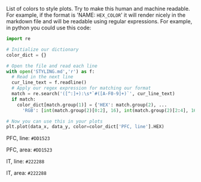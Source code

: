 List of colors to style plots. Try to make this human and machine readable. For example, if the format is 'NAME: `HEX_COLOR`' it will render nicely in the markdown file and will be readable using regular expressions. For example, in python you could use this code:
```python
import re

# Initialize our dictionary
color_dict = {}

# Open the file and read each line
with open('STYLING.md','r') as f:
  # Read in the next line
  cur_line_text = f.readline()
  # Apply our regex expression for matching our format
  match = re.search('([^:]+):\s*`#([A-F0-9]+)`', cur_line_text)
  if match:
    color_dict[match.group(1)] = {'HEX': match.group(2), ...
      'RGB': [int(match.group(2)[0:2], 16), int(match.group(2)[2:4], 16), int(match.group(2)[4:], 16)]}

# Now you can use this in your plots
plt.plot(data_x, data_y, color=color_dict['PFC, line'].HEX)

```
PFC, line: `#DD1523`

PFC, area: `#DD1523`

IT, line: `#222288`

IT, area: `#222288`
